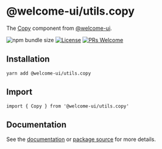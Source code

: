 # @welcome-ui/utils.copy

The [Copy](http://welcome-ui.com/utilities/copy) component from [@welcome-ui](http://welcome-ui.com).

![npm bundle size](https://img.shields.io/bundlephobia/minzip/@welcome-ui/utils.copy) [![License](https://img.shields.io/npm/l/welcome-ui.svg)](https://github.com/WTTJ/welcome-ui/blob/master/LICENSE) [![PRs Welcome](https://img.shields.io/badge/PRs-welcome-mediumspringgreen.svg)](ttps://github.com/WTTJ/welcome-ui/blob/master/CONTRIBUTING.md)

## Installation

    yarn add @welcome-ui/utils.copy

## Import

    import { Copy } from '@welcome-ui/utils.copy'

## Documentation

See the [documentation](http://welcome-ui.com/utils/copy) or [package source](https://github.com/WTTJ/welcome-ui/tree/master/packages/Copy) for more details.
